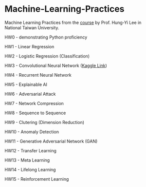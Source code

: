 # Machine-Learning-Practices
Machine Learning Practices from the [course](http://speech.ee.ntu.edu.tw/~tlkagk/courses_ML20.html) by Prof. Hung-Yi Lee in National Taiwan University.

HW0 - demonstrating Python proficiency

HW1 - Linear Regression

HW2 - Logistic Regression (Classification)

HW3 - Convolutional Neural Network ([Kaggle Link](https://www.kaggle.com/c/ml2020spring-hw3))

HW4 - Recurrent Neural Network

HW5 - Explainable AI

HW6 - Adversarial Attack

HW7 - Network Compression

HW8 - Sequence to Sequence

HW9 - Clutering (Dimension Reduction)

HW10 - Anomaly Detection

HW11 - Generative Adversarial Network (GAN)

HW12 - Transfer Learning

HW13 - Meta Learning

HW14 - Lifelong Learning

HW15 - Reinforcement Learning
